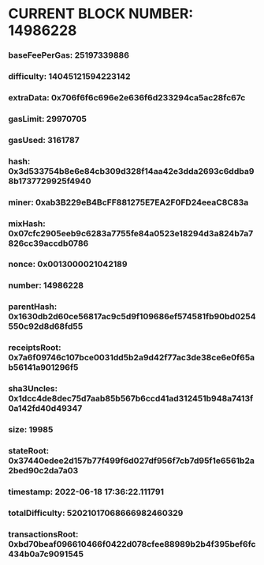 # CURRENT BLOCK NUMBER: 14986228

### baseFeePerGas: 25197339886
### difficulty: 14045121594223142
### extraData: 0x706f6f6c696e2e636f6d233294ca5ac28fc67c
### gasLimit: 29970705
### gasUsed: 3161787
### hash: 0x3d533754b8e6e84cb309d328f14aa42e3dda2693c6ddba98b1737729925f4940
### miner: 0xab3B229eB4BcFF881275E7EA2F0FD24eeaC8C83a
### mixHash: 0x07cfc2905eeb9c6283a7755fe84a0523e18294d3a824b7a7826cc39accdb0786
### nonce: 0x0013000021042189
### number: 14986228
### parentHash: 0x1630db2d60ce56817ac9c5d9f109686ef574581fb90bd0254550c92d8d68fd55
### receiptsRoot: 0x7a6f09746c107bce0031dd5b2a9d42f77ac3de38ce6e0f65ab56141a901296f5
### sha3Uncles: 0x1dcc4de8dec75d7aab85b567b6ccd41ad312451b948a7413f0a142fd40d49347
### size: 19985
### stateRoot: 0x37440edee2d157b77f499f6d027df956f7cb7d95f1e6561b2a2bed90c2da7a03
### timestamp: 2022-06-18 17:36:22.111791
### totalDifficulty: 52021017068666982460329
### transactionsRoot: 0xbd70beaf096610466f0422d078cfee88989b2b4f395bef6fc434b0a7c9091545
